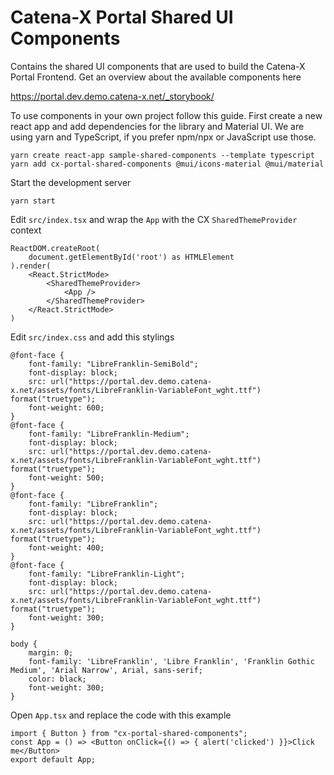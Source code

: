# Catena-X Portal Shared UI Components

Contains the shared UI components that are used to build the Catena-X Portal Frontend.
Get an overview about the available components here

https://portal.dev.demo.catena-x.net/_storybook/

To use components in your own project follow this guide.
First create a new react app and add dependencies for the library and Material UI.
We are using yarn and TypeScript, if you prefer npm/npx or JavaScript use those.

    yarn create react-app sample-shared-components --template typescript
    yarn add cx-portal-shared-components @mui/icons-material @mui/material


Start the development server

    yarn start


Edit `src/index.tsx` and wrap the `App` with the CX `SharedThemeProvider` context

    ReactDOM.createRoot(
        document.getElementById('root') as HTMLElement
    ).render(
        <React.StrictMode>
            <SharedThemeProvider>
                <App />
            </SharedThemeProvider>
        </React.StrictMode>
    )


Edit `src/index.css` and add this stylings

    @font-face {
        font-family: "LibreFranklin-SemiBold";
        font-display: block;
        src: url("https://portal.dev.demo.catena-x.net/assets/fonts/LibreFranklin-VariableFont_wght.ttf") format("truetype");
        font-weight: 600;
    }
    @font-face {
        font-family: "LibreFranklin-Medium";
        font-display: block;
        src: url("https://portal.dev.demo.catena-x.net/assets/fonts/LibreFranklin-VariableFont_wght.ttf") format("truetype");
        font-weight: 500;
    }
    @font-face {
        font-family: "LibreFranklin";
        font-display: block;
        src: url("https://portal.dev.demo.catena-x.net/assets/fonts/LibreFranklin-VariableFont_wght.ttf") format("truetype");
        font-weight: 400;
    }
    @font-face {
        font-family: "LibreFranklin-Light";
        font-display: block;
        src: url("https://portal.dev.demo.catena-x.net/assets/fonts/LibreFranklin-VariableFont_wght.ttf") format("truetype");
        font-weight: 300;
    }

    body {
        margin: 0;
        font-family: 'LibreFranklin', 'Libre Franklin', 'Franklin Gothic Medium', 'Arial Narrow', Arial, sans-serif;
        color: black;
        font-weight: 300;
    }


Open `App.tsx` and replace the code with this example

    import { Button } from "cx-portal-shared-components";
    const App = () => <Button onClick={() => { alert('clicked') }}>Click me</Button>
    export default App;

